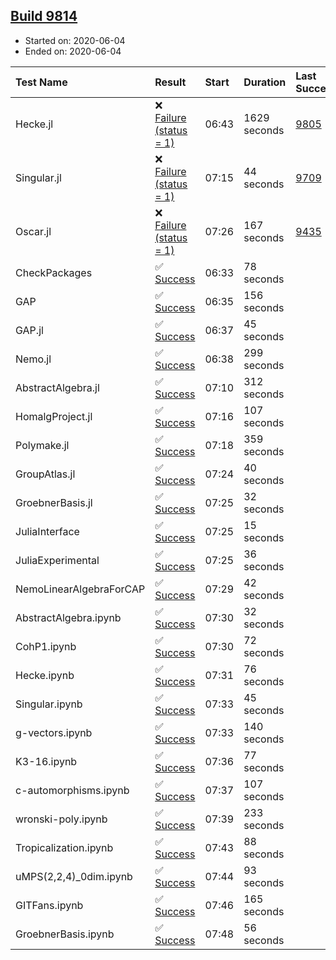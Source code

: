 ## [Build 9814](https://oscarci.mathematik.uni-kl.de/job/oscar/9814/)

* Started on: 2020-06-04
* Ended on: 2020-06-04

| Test Name    | Result | Start | Duration | Last Success | First Failure |
|:-------------|:-------|:------|:---------|:-------------|:--------------|
| Hecke.jl | ❌ [Failure (status = 1)](https://oscarci.mathematik.uni-kl.de/job/oscar/9814/artifact/logs/build-9814/Hecke.jl.log) | 06:43 | 1629 seconds | [9805](https://oscarci.mathematik.uni-kl.de/job/oscar/9805/) | [9806](https://oscarci.mathematik.uni-kl.de/job/oscar/9806/) |
| Singular.jl | ❌ [Failure (status = 1)](https://oscarci.mathematik.uni-kl.de/job/oscar/9814/artifact/logs/build-9814/Singular.jl.log) | 07:15 | 44 seconds | [9709](https://oscarci.mathematik.uni-kl.de/job/oscar/9709/) | [9710](https://oscarci.mathematik.uni-kl.de/job/oscar/9710/) |
| Oscar.jl | ❌ [Failure (status = 1)](https://oscarci.mathematik.uni-kl.de/job/oscar/9814/artifact/logs/build-9814/Oscar.jl.log) | 07:26 | 167 seconds | [9435](https://oscarci.mathematik.uni-kl.de/job/oscar/9435/) | [9436](https://oscarci.mathematik.uni-kl.de/job/oscar/9436/) |
| CheckPackages | ✅ [Success](https://oscarci.mathematik.uni-kl.de/job/oscar/9814/artifact/logs/build-9814/CheckPackages.log) | 06:33 | 78 seconds |  |  |
| GAP | ✅ [Success](https://oscarci.mathematik.uni-kl.de/job/oscar/9814/artifact/logs/build-9814/GAP.log) | 06:35 | 156 seconds |  |  |
| GAP.jl | ✅ [Success](https://oscarci.mathematik.uni-kl.de/job/oscar/9814/artifact/logs/build-9814/GAP.jl.log) | 06:37 | 45 seconds |  |  |
| Nemo.jl | ✅ [Success](https://oscarci.mathematik.uni-kl.de/job/oscar/9814/artifact/logs/build-9814/Nemo.jl.log) | 06:38 | 299 seconds |  |  |
| AbstractAlgebra.jl | ✅ [Success](https://oscarci.mathematik.uni-kl.de/job/oscar/9814/artifact/logs/build-9814/AbstractAlgebra.jl.log) | 07:10 | 312 seconds |  |  |
| HomalgProject.jl | ✅ [Success](https://oscarci.mathematik.uni-kl.de/job/oscar/9814/artifact/logs/build-9814/HomalgProject.jl.log) | 07:16 | 107 seconds |  |  |
| Polymake.jl | ✅ [Success](https://oscarci.mathematik.uni-kl.de/job/oscar/9814/artifact/logs/build-9814/Polymake.jl.log) | 07:18 | 359 seconds |  |  |
| GroupAtlas.jl | ✅ [Success](https://oscarci.mathematik.uni-kl.de/job/oscar/9814/artifact/logs/build-9814/GroupAtlas.jl.log) | 07:24 | 40 seconds |  |  |
| GroebnerBasis.jl | ✅ [Success](https://oscarci.mathematik.uni-kl.de/job/oscar/9814/artifact/logs/build-9814/GroebnerBasis.jl.log) | 07:25 | 32 seconds |  |  |
| JuliaInterface | ✅ [Success](https://oscarci.mathematik.uni-kl.de/job/oscar/9814/artifact/logs/build-9814/JuliaInterface.log) | 07:25 | 15 seconds |  |  |
| JuliaExperimental | ✅ [Success](https://oscarci.mathematik.uni-kl.de/job/oscar/9814/artifact/logs/build-9814/JuliaExperimental.log) | 07:25 | 36 seconds |  |  |
| NemoLinearAlgebraForCAP | ✅ [Success](https://oscarci.mathematik.uni-kl.de/job/oscar/9814/artifact/logs/build-9814/NemoLinearAlgebraForCAP.log) | 07:29 | 42 seconds |  |  |
| AbstractAlgebra.ipynb | ✅ [Success](https://oscarci.mathematik.uni-kl.de/job/oscar/9814/artifact/logs/build-9814/AbstractAlgebra.ipynb.log) | 07:30 | 32 seconds |  |  |
| CohP1.ipynb | ✅ [Success](https://oscarci.mathematik.uni-kl.de/job/oscar/9814/artifact/logs/build-9814/CohP1.ipynb.log) | 07:30 | 72 seconds |  |  |
| Hecke.ipynb | ✅ [Success](https://oscarci.mathematik.uni-kl.de/job/oscar/9814/artifact/logs/build-9814/Hecke.ipynb.log) | 07:31 | 76 seconds |  |  |
| Singular.ipynb | ✅ [Success](https://oscarci.mathematik.uni-kl.de/job/oscar/9814/artifact/logs/build-9814/Singular.ipynb.log) | 07:33 | 45 seconds |  |  |
| g-vectors.ipynb | ✅ [Success](https://oscarci.mathematik.uni-kl.de/job/oscar/9814/artifact/logs/build-9814/g-vectors.ipynb.log) | 07:33 | 140 seconds |  |  |
| K3-16.ipynb | ✅ [Success](https://oscarci.mathematik.uni-kl.de/job/oscar/9814/artifact/logs/build-9814/K3-16.ipynb.log) | 07:36 | 77 seconds |  |  |
| c-automorphisms.ipynb | ✅ [Success](https://oscarci.mathematik.uni-kl.de/job/oscar/9814/artifact/logs/build-9814/c-automorphisms.ipynb.log) | 07:37 | 107 seconds |  |  |
| wronski-poly.ipynb | ✅ [Success](https://oscarci.mathematik.uni-kl.de/job/oscar/9814/artifact/logs/build-9814/wronski-poly.ipynb.log) | 07:39 | 233 seconds |  |  |
| Tropicalization.ipynb | ✅ [Success](https://oscarci.mathematik.uni-kl.de/job/oscar/9814/artifact/logs/build-9814/Tropicalization.ipynb.log) | 07:43 | 88 seconds |  |  |
| uMPS(2,2,4)_0dim.ipynb | ✅ [Success](https://oscarci.mathematik.uni-kl.de/job/oscar/9814/artifact/logs/build-9814/uMPS-2-2-4-_0dim.ipynb.log) | 07:44 | 93 seconds |  |  |
| GITFans.ipynb | ✅ [Success](https://oscarci.mathematik.uni-kl.de/job/oscar/9814/artifact/logs/build-9814/GITFans.ipynb.log) | 07:46 | 165 seconds |  |  |
| GroebnerBasis.ipynb | ✅ [Success](https://oscarci.mathematik.uni-kl.de/job/oscar/9814/artifact/logs/build-9814/GroebnerBasis.ipynb.log) | 07:48 | 56 seconds |  |  |

